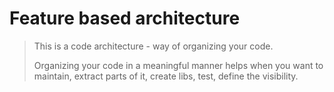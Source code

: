 # Feature based architecture

> This is a code architecture - way of organizing your code.
>
> Organizing your code in a meaningful manner helps when you want to
> maintain, extract parts of it, create libs, test, define the visibility.

